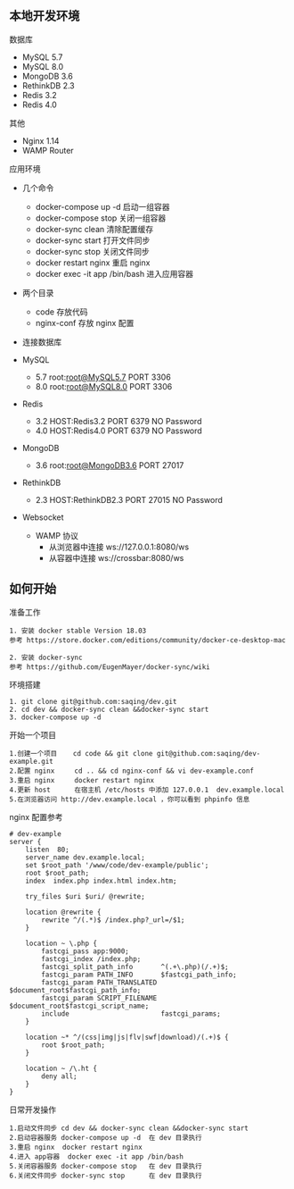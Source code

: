 ## 本地开发环境

数据库

* MySQL  5.7
* MySQL  8.0
* MongoDB 3.6
* RethinkDB 2.3
* Redis 3.2
* Redis 4.0

其他

* Nginx  1.14
* WAMP Router



应用环境

- 几个命令

  - docker-compose up -d   启动一组容器
  - docker-compose stop    关闭一组容器
  - docker-sync clean          清除配置缓存
  - docker-sync  start           打开文件同步
  - docker-sync  stop            关闭文件同步
  - docker restart  nginx      重启 nginx
  - docker exec -it app /bin/bash  进入应用容器
- 两个目录
  - code  存放代码
  - nginx-conf 存放 nginx 配置
- 连接数据库
- MySQL
   - 5.7   root:root@MySQL5.7  PORT 3306
   - 8.0   root:root@MySQL8.0  PORT 3306
- Redis
   - 3.2   HOST:Redis3.2  PORT 6379   NO Password
   - 4.0   HOST:Redis4.0  PORT 6379   NO Password
- MongoDB
   - 3.6  root:root@MongoDB3.6  PORT 27017 
- RethinkDB
   - 2.3  HOST:RethinkDB2.3  PORT 27015   NO Password
- Websocket 
  - WAMP 协议 
    - 从浏览器中连接   ws://127.0.0.1:8080/ws
    - 从容器中连接       ws://crossbar:8080/ws




## 如何开始

准备工作

 ```
1. 安装 docker stable Version 18.03
参考 https://store.docker.com/editions/community/docker-ce-desktop-mac

2. 安装 docker-sync  
参考 https://github.com/EugenMayer/docker-sync/wiki
 ```



环境搭建

```
1. git clone git@github.com:saqing/dev.git
2. cd dev && docker-sync clean &&docker-sync start
3. docker-compose up -d
```



开始一个项目

```
1.创建一个项目    cd code && git clone git@github.com:saqing/dev-example.git
2.配置 nginx     cd .. && cd nginx-conf && vi dev-example.conf
3.重启 nginx     docker restart nginx
4.更新 host      在宿主机 /etc/hosts 中添加 127.0.0.1  dev.example.local
5.在浏览器访问 http://dev.example.local ，你可以看到 phpinfo 信息
```



nginx 配置参考

```
# dev-example
server {
    listen  80;
    server_name dev.example.local;
    set $root_path '/www/code/dev-example/public';
    root $root_path;
    index  index.php index.html index.htm;

    try_files $uri $uri/ @rewrite;

    location @rewrite {
        rewrite ^/(.*)$ /index.php?_url=/$1;
    }

    location ~ \.php {
        fastcgi_pass app:9000;
        fastcgi_index /index.php;
        fastcgi_split_path_info       ^(.+\.php)(/.+)$;
        fastcgi_param PATH_INFO       $fastcgi_path_info;
        fastcgi_param PATH_TRANSLATED $document_root$fastcgi_path_info;
        fastcgi_param SCRIPT_FILENAME $document_root$fastcgi_script_name;
        include                       fastcgi_params;
    }

    location ~* ^/(css|img|js|flv|swf|download)/(.+)$ {
        root $root_path;
    }

    location ~ /\.ht {
        deny all;
    }
}
```



日常开发操作

```
1.启动文件同步 cd dev && docker-sync clean &&docker-sync start
2.启动容器服务 docker-compose up -d  在 dev 目录执行
3.重启 nginx  docker restart nginx
4.进入 app容器  docker exec -it app /bin/bash  
5.关闭容器服务 docker-compose stop   在 dev 目录执行
6.关闭文件同步 docker-sync stop      在 dev 目录执行
```







  ​


